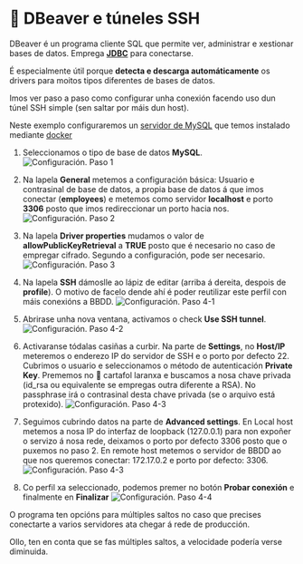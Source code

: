 # 🦫 DBeaver e túneles SSH

DBeaver é un programa cliente SQL que permite ver, administrar e xestionar bases de datos. Emprega **[JDBC](https://es.wikipedia.org/wiki/Java_Database_Connectivity)** para conectarse.

É especialmente útil porque **detecta e descarga automáticamente** os drivers para moitos tipos diferentes de bases de datos.

Imos ver paso a paso como configurar unha conexión facendo uso dun túnel SSH simple (sen saltar por máis dun host).

Neste exemplo configuraremos un [servidor de MySQL](docker-mysql-server.md) que temos instalado mediante [docker](docker-0-base-simple.md)

1. Seleccionamos o tipo de base de datos **MySQL**.
![Configuración. Paso 1](images/dbeaver/paso1-lista-bbdd.png "DBeaver")

2. Na lapela **General** metemos a configuración básica: Usuario e contrasinal de base de datos, a propia base de datos á que imos conectar (**employees**) e metemos como servidor **localhost** e porto **3306** posto que imos redireccionar un porto hacia nos.
![Configuración. Paso 2](images/dbeaver/paso2-datos-xerais.png "DBeaver")

3. Na lapela **Driver properties** mudamos o valor de **allowPublicKeyRetrieval** a **TRUE** posto que é necesario no caso de empregar cifrado. Segundo a configuración, pode ser necesario.
![Configuración. Paso 3](images/dbeaver/paso3-chave.png "DBeaver")

4. Na lapela **SSH** dámoslle ao lápiz de editar (arriba á dereita, despois de **profile**). O motivo de facelo dende ahí é poder reutilizar este perfil con máis conexións a BBDD.
![Configuración. Paso 4-1](images/dbeaver/paso4-1-perfil-ssh.png "DBeaver")

5. Abrirase unha nova ventana, activamos o check **Use SSH tunnel**.
![Configuración. Paso 4-2](images/dbeaver/paso4-2-engadir-perfil-ssh.png "DBeaver")

6. Activaranse tódalas casiñas a curbir. Na parte de **Settings**, no **Host/IP** meteremos o enderezo IP do servidor de SSH e o porto por defecto 22. Cubrimos o usuario e seleccionamos o método de autenticación **Private Key**. Prememos no 📁 cartafol laranxa e buscamos a nosa chave privada (id_rsa ou equivalente se empregas outra diferente a RSA). No passphrase irá o contrasinal desta chave privada (se o arquivo está protexido).
![Configuración. Paso 4-3](images/dbeaver/paso4-3-datos-perfil.png "DBeaver")

7. Seguimos cubrindo datos na parte de **Advanced settings**. En Local host metemos a nosa IP do interfaz de loopback (127.0.0.1) para non expoñer o servizo á nosa rede, deixamos o porto por defecto 3306 posto que o puxemos no paso 2. En remote host metemos o servidor de BBDD ao que nos queremos conectar: 172.17.0.2 e porto por defecto: 3306.
![Configuración. Paso 4-3](images/dbeaver/paso4-3-datos-perfil.png "DBeaver")

7. Co perfil xa seleccionado, podemos premer no botón **Probar conexión** e finalmente en **Finalizar**
![Configuración. Paso 4-4](images/dbeaver/paso4-4-perfil-seccionado.png "DBeaver")

O programa ten opcións para múltiples saltos no caso que precises conectarte a varios servidores ata chegar á rede de producción.

Ollo, ten en conta que se fas múltiples saltos, a velocidade podería verse diminuida.